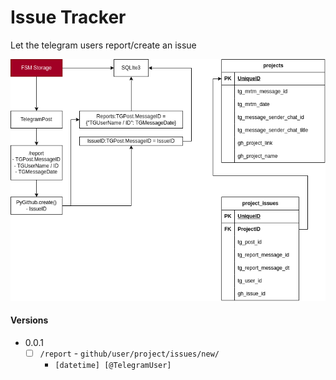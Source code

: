 # Issue Tracker

Let the telegram users report/create an issue

<p align="center"><img src="./docs/readme/Diagram-Page-2.drawio.png" /></p>

#### Versions
- 0.0.1
  - [ ] `/report` - `github/user/project/issues/new/`
    - `[datetime] [@TelegramUser]`
